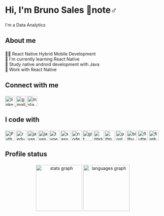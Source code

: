 <!---
Links para Icones:
https://freeicons.io/search/icons?q=nome

Link de botão
https://shields.io/
https://img.shields.io/static/v1?label=<LABEL>&message=<MESSAGE>&color=<COLOR

-->


<h1 align="left">Hi, I'm Bruno Sales 🙋note♂️</h1>

###

<p align="left">I'm a Data Analytics</p>

###

<h2 align="left">About me</h2>

###

<p align="left">👨‍💻 React Native Hybrid Mobile Development<br>📖 I'm currently learning React Native<br>🎲 Study native android development with Java<br>🎯 Work with React Native</p>

###

<h2 align="left">Connect with me</h2>

###

<div align="left">
  <a href="https://www.linkedin.com/in/bruno-sales/" target="_blank">
    <img src="https://raw.githubusercontent.com/maurodesouza/profile-readme-generator/master/src/assets/icons/social/linkedin/default.svg" width="32" height="32" alt="linkedin logo"  />
  </a>
  
  <a href="mailto:bruno.sales.sa.95@gmail.com" target="_blank">
    <img src="https://raw.githubusercontent.com/maurodesouza/profile-readme-generator/master/src/assets/icons/social/gmail/default.svg" width="32" height="32" alt="gmail logo"  />
  </a>
  
  </a>
  <a href="https://www.instagram.com/bruno.salless/" target="_blank">
    <img src="https://raw.githubusercontent.com/maurodesouza/profile-readme-generator/master/src/assets/icons/social/instagram/default.svg" width="32" height="32" alt="instagram logo"  />
  </a>
</div>

###

<h2 align="left">I code with</h2>

###

<div align="left">
  <img src="https://pics.freeicons.io/uploads/icons/png/12785093741551942290-512.png" height="32" width="32" alt="Python"  />
  
  
  <img src="https://pics.freeicons.io/uploads/icons/png/18181230061536126577-512.png" height="32" width="32" alt="redux logo"  />
  <img src="https://pics.freeicons.io/uploads/icons/png/13691885491579517854-512.png" height="32" width="32" alt="javascript"  />
  
  <img src="https://cdn.jsdelivr.net/gh/devicons/devicon/icons/javascript/javascript-original.svg" height="32" width="32" alt="javascript logo"  />
  <img src="https://cdn.jsdelivr.net/gh/devicons/devicon/icons/typescript/typescript-original.svg" height="32" width="32" alt="typescript logo"  />
  <img src="https://cdn.jsdelivr.net/gh/devicons/devicon/icons/sass/sass-original.svg" height="32" width="32" alt="sass logo"  />
  <img src="https://cdn.jsdelivr.net/gh/devicons/devicon/icons/nodejs/nodejs-original.svg" height="32" width="32" alt="nodejs logo"  />
  <img src="https://cdn.jsdelivr.net/gh/devicons/devicon/icons/git/git-original.svg" height="32" width="32" alt="git logo"  />
  <img src="https://cdn.jsdelivr.net/gh/devicons/devicon/icons/mysql/mysql-original.svg" height="32" width="32" alt="mysql logo"  />
  <img src="https://cdn.jsdelivr.net/gh/devicons/devicon/icons/mongodb/mongodb-original.svg" height="32" width="32" alt="mongodb logo"  />
  <img src="https://cdn.jsdelivr.net/gh/devicons/devicon/icons/postgresql/postgresql-original.svg" height="32" width="32" alt="postgresql logo"  />
  <img src="https://cdn.jsdelivr.net/gh/devicons/devicon/icons/bitbucket/bitbucket-original.svg" height="32" width="32" alt="bitbucket logo"  />
  <img src="https://cdn.jsdelivr.net/gh/devicons/devicon/icons/flutter/flutter-original.svg" height="32" width="32" alt="flutter logo"  />
  <img src="https://cdn.jsdelivr.net/gh/devicons/devicon/icons/firebase/firebase-plain.svg" height="32" width="32" alt="firebase logo"  />
</div>

###


<h2 align="left">Profile status</h2>

###

<div align="center">
  <img src="https://github-readme-stats.vercel.app/api?hide_title=false&hide_rank=false&show_icons=true&include_all_commits=true&count_private=true&disable_animations=false&theme=radical&locale=en&hide_border=false&username=BrunoSales95" height="150" alt="stats graph"  />
  <img src="https://github-readme-stats.vercel.app/api/top-langs?locale=en&hide_title=false&layout=compact&card_width=320&langs_count=6&theme=radical&hide_border=false&username=BrunoSales95" height="150" alt="languages graph"  />
</div>


